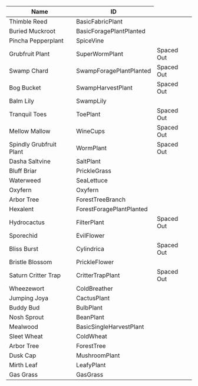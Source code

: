 <table>
    <thead>
        <th data-sort-default>Name</th>
        <th>ID</th>
    </thead>
        <tr>
            <td>Thimble Reed</td>
            <td>BasicFabricPlant</td>
            <td></td>
        </tr>
        <tr>
            <td>Buried Muckroot</td>
            <td>BasicForagePlantPlanted</td>
            <td></td>
        </tr>
        <tr>
            <td>Pincha Pepperplant</td>
            <td>SpiceVine</td>
            <td></td>
        </tr>
        <tr>
            <td>Grubfruit Plant</td>
            <td>SuperWormPlant</td>
            <td>Spaced Out</td>
        </tr>
        <tr>
            <td>Swamp Chard</td>
            <td>SwampForagePlantPlanted</td>
            <td>Spaced Out</td>
        </tr>
        <tr>
            <td>Bog Bucket</td>
            <td>SwampHarvestPlant</td>
            <td>Spaced Out</td>
        </tr>
        <tr>
            <td>Balm Lily</td>
            <td>SwampLily</td>
            <td></td>
        </tr>
        <tr>
            <td>Tranquil Toes</td>
            <td>ToePlant</td>
            <td>Spaced Out</td>
        </tr>
        <tr>
            <td>Mellow Mallow</td>
            <td>WineCups</td>
            <td>Spaced Out</td>
        </tr>
        <tr>
            <td>Spindly Grubfruit Plant</td>
            <td>WormPlant</td>
            <td>Spaced Out</td>
        </tr>
        <tr>
            <td>Dasha Saltvine</td>
            <td>SaltPlant</td>
            <td></td>
        </tr>
        <tr>
            <td>Bluff Briar</td>
            <td>PrickleGrass</td>
            <td></td>
        </tr>
        <tr>
            <td>Waterweed</td>
            <td>SeaLettuce</td>
            <td></td>
        </tr>
        <tr>
            <td>Oxyfern</td>
            <td>Oxyfern</td>
            <td></td>
        </tr>
        <tr>
            <td>Arbor Tree</td>
            <td>ForestTreeBranch</td>
            <td></td>
        </tr>
        <tr>
            <td>Hexalent</td>
            <td>ForestForagePlantPlanted</td>
            <td></td>
        </tr>
        <tr>
            <td>Hydrocactus</td>
            <td>FilterPlant</td>
            <td>Spaced Out</td>
        </tr>
        <tr>
            <td>Sporechid</td>
            <td>EvilFlower</td>
            <td></td>
        </tr>
        <tr>
            <td>Bliss Burst</td>
            <td>Cylindrica</td>
            <td>Spaced Out</td>
        </tr>
        <tr>
            <td>Bristle Blossom</td>
            <td>PrickleFlower</td>
            <td></td>
        </tr>
        <tr>
            <td>Saturn Critter Trap</td>
            <td>CritterTrapPlant</td>
            <td>Spaced Out</td>
        </tr>
        <tr>
            <td>Wheezewort</td>
            <td>ColdBreather</td>
            <td></td>
        </tr>
        <tr>
            <td>Jumping Joya</td>
            <td>CactusPlant</td>
            <td></td>
        </tr>
        <tr>
            <td>Buddy Bud</td>
            <td>BulbPlant</td>
            <td></td>
        </tr>
        <tr>
            <td>Nosh Sprout</td>
            <td>BeanPlant</td>
            <td></td>
        </tr>
        <tr>
            <td>Mealwood</td>
            <td>BasicSingleHarvestPlant</td>
            <td></td>
        </tr>
        <tr>
            <td>Sleet Wheat</td>
            <td>ColdWheat</td>
            <td></td>
        </tr>
        <tr>
            <td>Arbor Tree</td>
            <td>ForestTree</td>
            <td></td>
        </tr>
        <tr>
            <td>Dusk Cap</td>
            <td>MushroomPlant</td>
            <td></td>
        </tr>
        <tr>
            <td>Mirth Leaf</td>
            <td>LeafyPlant</td>
            <td></td>
        </tr>
        <tr>
            <td>Gas Grass</td>
            <td>GasGrass</td>
            <td></td>
        </tr>
</table>
